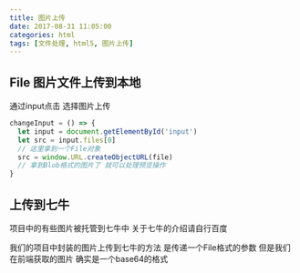 ```yaml
---
title: 图片上传
date: 2017-08-31 11:05:00
categories: html
tags: [文件处理, html5, 图片上传]
---
```


## File 图片文件上传到本地

通过input点击 选择图片上传



```javascript
changeInput = () => {
  let input = document.getElementById('input')
  let src = input.files[0]
  // 这里拿到一个File对象
  src = window.URL.createObjectURL(file)
  // 拿到Blob格式的图片了 就可以处理预览操作
}
```

## 上传到七牛

项目中的有些图片被托管到七牛中 关于七牛的介绍请自行百度

我们的项目中封装的图片上传到七牛的方法 是传递一个File格式的参数  但是我们在前端获取的图片 确实是一个base64的格式
